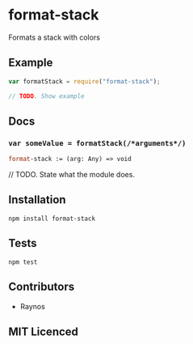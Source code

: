 # format-stack

<!--
    [![build status][build-png]][build]
    [![Coverage Status][cover-png]][cover]
    [![Davis Dependency status][dep-png]][dep]
-->

<!-- [![NPM][npm-png]][npm] -->

<!-- [![browser support][test-png]][test] -->

Formats a stack with colors

## Example

```js
var formatStack = require("format-stack");

// TODO. Show example
```

## Docs

### `var someValue = formatStack(/*arguments*/)`

<!--
  This is a jsig notation of your interface.
  https://github.com/Raynos/jsig
-->
```ocaml
format-stack := (arg: Any) => void
```

// TODO. State what the module does.

## Installation

`npm install format-stack`

## Tests

`npm test`

## Contributors

 - Raynos

## MIT Licenced

  [build-png]: https://secure.travis-ci.org/Raynos/format-stack.png
  [build]: https://travis-ci.org/Raynos/format-stack
  [cover-png]: https://coveralls.io/repos/Raynos/format-stack/badge.png
  [cover]: https://coveralls.io/r/Raynos/format-stack
  [dep-png]: https://david-dm.org/Raynos/format-stack.png
  [dep]: https://david-dm.org/Raynos/format-stack
  [test-png]: https://ci.testling.com/Raynos/format-stack.png
  [test]: https://ci.testling.com/Raynos/format-stack
  [npm-png]: https://nodei.co/npm/format-stack.png?stars&downloads
  [npm]: https://nodei.co/npm/format-stack

